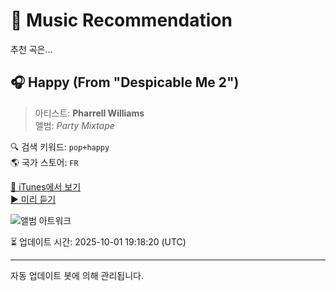 
# 🎵 Music Recommendation

추천 곡은...

## 🎧 Happy (From "Despicable Me 2")  
> 아티스트: **Pharrell Williams**  
> 앨범: _Party Mixtape_  

🔍 검색 키워드: `pop+happy`  
🌎 국가 스토어: `FR`

[🔗 iTunes에서 보기](https://music.apple.com/fr/album/happy-from-despicable-me-2/1061352781?i=1061353302&uo=4)  
[▶️ 미리 듣기](https://audio-ssl.itunes.apple.com/itunes-assets/AudioPreview211/v4/b4/cc/16/b4cc1653-3cb5-1a13-6b7b-c5dc63443af2/mzaf_4625622375199161679.plus.aac.p.m4a)

![앨범 아트워크](https://is1-ssl.mzstatic.com/image/thumb/Music115/v4/eb/cb/98/ebcb98aa-e285-8142-bf43-e78323a75f5e/886445624380.jpg/100x100bb.jpg)

⏳ 업데이트 시간: 2025-10-01 19:18:20 (UTC)

---
자동 업데이트 봇에 의해 관리됩니다.
